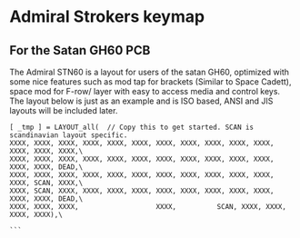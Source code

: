 # Admiral Strokers keymap
## For the  Satan GH60 PCB
The Admiral STN60 is a layout for users of the satan GH60, optimized with some nice	features such as mod tap for brackets (Similar to Space Cadett), space mod for F-row/  layer with easy to access media and control keys. The layout below is just as an example and is ISO based, ANSI and JIS layouts will be included later.

``````
[ _tmp ] = LAYOUT_all(	// Copy this to get started. SCAN is scandinavian layout specific.
XXXX, XXXX, XXXX, XXXX, XXXX, XXXX, XXXX, XXXX, XXXX, XXXX, XXXX, XXXX, XXXX, XXXX,\
XXXX, XXXX, XXXX, XXXX, XXXX, XXXX, XXXX, XXXX, XXXX, XXXX, XXXX, XXXX, XXXX, DEAD,\
XXXX, XXXX, XXXX, XXXX, XXXX, XXXX, XXXX, XXXX, XXXX, XXXX, XXXX, XXXX, SCAN, XXXX,\
XXXX, SCAN, XXXX, XXXX, XXXX, XXXX, XXXX, XXXX, XXXX, XXXX, XXXX, XXXX, XXXX, DEAD,\
XXXX, XXXX, XXXX, 					XXXX,		   SCAN, XXXX, XXXX, XXXX, XXXX),\

```
